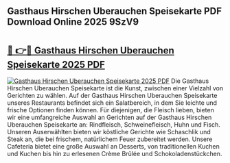 ## Gasthaus Hirschen Uberauchen Speisekarte PDF Download Online 2025 9SzV9

# <h2><a href="http://gc8svu.nevu.top/?p=Gasthaus+Hirschen+Uberauchen+Speisekarte">🔗 👉🔴 Gasthaus Hirschen Uberauchen Speisekarte 2025 PDF</a></h2>

[![Gasthaus Hirschen Uberauchen Speisekarte 2025 PDF](https://i.imgur.com/dBaPXMq.png)](http://gc8svu.nevu.top/?p=Gasthaus+Hirschen+Uberauchen+Speisekarte)
Die Gasthaus Hirschen Uberauchen Speisekarte ist die Kunst, zwischen einer Vielzahl von Gerichten zu wählen. Auf der Gasthaus Hirschen Uberauchen Speisekarte unseres Restaurants befindet sich ein Salatbereich, in dem Sie leichte und frische Optionen finden können. Für diejenigen, die Fleisch lieben, bieten wir eine umfangreiche Auswahl an Gerichten auf der Gasthaus Hirschen Uberauchen Speisekarte an: Rindfleisch, Schweinefleisch, Huhn und Fisch. Unseren Auserwählten bieten wir köstliche Gerichte wie Schaschlik und Steak an, die bei frischem, natürlichem Feuer zubereitet werden. Unsere Cafeteria bietet eine große Auswahl an Desserts, von traditionellen Kuchen und Kuchen bis hin zu erlesenen Crème Brûlée und Schokoladenstückchen.

